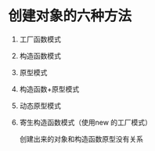 # 创建对象的六种方法

1. 工厂函数模式

2. 构造函数模式

3. 原型模式

4. 构造函数+原型模式

5. 动态原型模式

6. 寄生构造函数模式（使用new 的工厂模式）

   创建出来的对象和构造函数原型没有关系